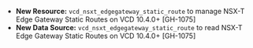 * **New Resource:** `vcd_nsxt_edgegateway_static_route` to manage NSX-T Edge Gateway Static Routes
  on VCD 10.4.0+ [GH-1075]
* **New Data Source:** `vcd_nsxt_edgegateway_static_route` to read NSX-T Edge Gateway Static Routes
  on VCD 10.4.0+ [GH-1075]
